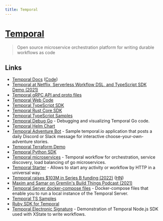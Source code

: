 ```yaml
---
title: Temporal
---
```


# [Temporal](https://temporal.io/)

> Open source microservice orchestration platform for writing durable workflows as code

## Links

- [Temporal Docs](https://docs.temporal.io/) ([Code](https://github.com/temporalio/documentation))
- [Temporal at Netflix, Serverless Workflow DSL, and TypeScript SDK Demo (2021)](https://www.youtube.com/watch?v=JQ6FRTnQWFI)
- [Temporal gRPC API and proto files](https://github.com/temporalio/api)
- [Temporal Web Code](https://github.com/temporalio/temporaldotio)
- [Temporal TypeScript SDK](https://github.com/temporalio/sdk-typescript)
- [Temporal Rust Core SDK](https://github.com/temporalio/sdk-core)
- [Temporal TypeScript Samples](https://github.com/temporalio/samples-typescript)
- [Temporal Debug Go](https://github.com/cretz/temporal-debug-go) - Debugging and visualizing Temporal Go code.
- [Temporal Helm Chart](https://github.com/temporalio/helm-charts)
- [Temporal Adventure Bot](https://github.com/JoshuaKGoldberg/temporal-adventure-bot) - Sample temporal.io application that posts a daily Discord or Slack message for interactive choose-your-own-adventure stories.
- [Temporal Terraform Demo](https://github.com/dynajoe/temporal-terraform-demo)
- [Temporal Python SDK](https://github.com/temporalio/sdk-python)
- [Temporal microservices](https://github.com/guntenbein/temporal_microservices) - Temporal workflow for orchestration, service discovery, load balancing of go microservices.
- [Temporal Starter](https://github.com/guntenbein/temporal_starter) - Allows to start any activity or workflow by HTTP in a universal way.
- [Temporal raises $103M in Series B funding (2022)](https://docs.temporal.io/blog/series-b-announcement-open-letter/) ([HN](https://news.ycombinator.com/item?id=30365301))
- [Maxim and Samar on Gremlin's Build Things Podcast (2021)](https://docs.temporal.io/blog/gremlin-podcast/)
- [Temporal Server docker-compose files](https://github.com/temporalio/docker-compose) - Docker-compose files that enable you to run a local instance of the Temporal Server.
- [Temporal TS Samples](https://github.com/temporalio/samples-typescript)
- [Ruby SDK for Temporal](https://github.com/coinbase/temporal-ruby)
- [Temporal Electronic Signature](https://github.com/Devessier/temporal-electronic-signature) - Demonstration of Temporal Node.js SDK used with XState to write workflows.
